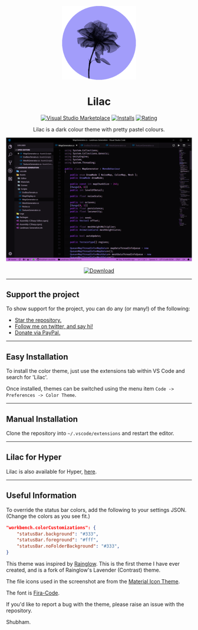 <div align = "center">
<img alt="Lilac" src="https://raw.githubusercontent.com/shubham-saudolla/media/master/lilac-theme/lilacIconFull.png" width = "200"/>

# Lilac

[![Visual Studio Marketplace](https://img.shields.io/visual-studio-marketplace/v/shubham-saudolla.lilac.svg?style=for-the-badge&labelColor=000000&color=a29dfa)](https://marketplace.visualstudio.com/items?itemName=shubham-saudolla.lilac)
[![Installs](https://img.shields.io/visual-studio-marketplace/d/shubham-saudolla.lilac.svg?style=for-the-badge&labelColor=000000&color=a29dfa)](https://marketplace.visualstudio.com/items?itemName=shubham-saudolla.lilac)
[![Rating](https://img.shields.io/visual-studio-marketplace/r/shubham-saudolla.lilac.svg?style=for-the-badge&labelColor=000000&color=a29dfa)](https://marketplace.visualstudio.com/items?itemName=shubham-saudolla.lilac)

Lilac is a dark colour theme with pretty pastel colours.

<a href="https://raw.githubusercontent.com/shubham-saudolla/media/master/lilac-theme/lilacScreenshot.png" target="_blank"><img src="https://raw.githubusercontent.com/shubham-saudolla/media/master/lilac-theme/lilacScreenshot.png"/></a>

[![Download](https://img.shields.io/static/v1.svg?label=Download&message=VS%20Code&style=for-the-badge&labelColor=000000&color=a29dfa)](https://marketplace.visualstudio.com/items?itemName=shubham-saudolla.lilac)
</div>

---

## Support the project

To show support for the project, you can do any (or many!) of the following:

- [Star the repository.](https://github.com/shubham-saudolla/Lilac-Theme)
- [Follow me on twitter, and say hi!](https://twitter.com/joyDivided13)
- [Donate via PayPal.](https://paypal.me/shubhamsaudolla)

---

## Easy Installation

To install the color theme, just use the extensions tab within VS Code and search for 'Lilac'.

Once installed, themes can be switched using the menu item `Code -> Preferences -> Color Theme`.

---

## Manual Installation

Clone the repository into `~/.vscode/extensions` and restart the editor.

---

## Lilac for Hyper

Lilac is also available for Hyper, [here](https://github.com/shubham-saudolla/hyper-lilac-theme).

---

## Useful Information

To override the status bar colors, add the following to your settings JSON. (Change the colors as you see fit.)

```json
"workbench.colorCustomizations": {
    "statusBar.background": "#333",
    "statusBar.foreground": "#fff",
    "statusBar.noFolderBackground": "#333",
}
```

This theme was inspired by [Rainglow](https://github.com/rainglow/vscode). This is the first theme I have ever created, and is a fork of Rainglow's Lavender (Contrast) theme.

The file icons used in the screenshot are from the [Material Icon Theme](https://marketplace.visualstudio.com/items?itemName=PKief.material-icon-theme).

The font is [Fira-Code](https://github.com/tonsky/FiraCode).

If you'd like to report a bug with the theme, please raise an issue with the repository.

Shubham.